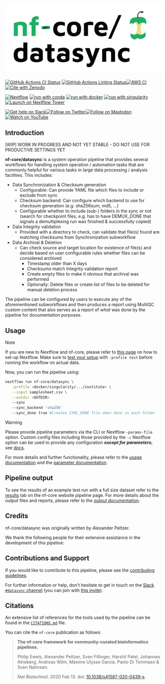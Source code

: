 <h1>
  <picture>
    <source media="(prefers-color-scheme: dark)" srcset="docs/images/nf-core-datasync_logo_dark.png">
    <img alt="nf-core/datasync" src="docs/images/nf-core-datasync_logo_light.png">
  </picture>
</h1>

[![GitHub Actions CI Status](https://github.com/nf-core/datasync/actions/workflows/ci.yml/badge.svg)](https://github.com/nf-core/datasync/actions/workflows/ci.yml)
[![GitHub Actions Linting Status](https://github.com/nf-core/datasync/actions/workflows/linting.yml/badge.svg)](https://github.com/nf-core/datasync/actions/workflows/linting.yml)[![AWS CI](https://img.shields.io/badge/CI%20tests-full%20size-FF9900?labelColor=000000&logo=Amazon%20AWS)](https://nf-co.re/datasync/results)[![Cite with Zenodo](http://img.shields.io/badge/DOI-10.5281/zenodo.XXXXXXX-1073c8?labelColor=000000)](https://doi.org/10.5281/zenodo.XXXXXXX)

[![Nextflow](https://img.shields.io/badge/nextflow%20DSL2-%E2%89%A523.04.0-23aa62.svg)](https://www.nextflow.io/)
[![run with conda](http://img.shields.io/badge/run%20with-conda-3EB049?labelColor=000000&logo=anaconda)](https://docs.conda.io/en/latest/)
[![run with docker](https://img.shields.io/badge/run%20with-docker-0db7ed?labelColor=000000&logo=docker)](https://www.docker.com/)
[![run with singularity](https://img.shields.io/badge/run%20with-singularity-1d355c.svg?labelColor=000000)](https://sylabs.io/docs/)
[![Launch on Nextflow Tower](https://img.shields.io/badge/Launch%20%F0%9F%9A%80-Nextflow%20Tower-%234256e7)](https://tower.nf/launch?pipeline=https://github.com/nf-core/datasync)

[![Get help on Slack](http://img.shields.io/badge/slack-nf--core%20%23datasync-4A154B?labelColor=000000&logo=slack)](https://nfcore.slack.com/channels/datasync)[![Follow on Twitter](http://img.shields.io/badge/twitter-%40nf__core-1DA1F2?labelColor=000000&logo=twitter)](https://twitter.com/nf_core)[![Follow on Mastodon](https://img.shields.io/badge/mastodon-nf__core-6364ff?labelColor=FFFFFF&logo=mastodon)](https://mstdn.science/@nf_core)[![Watch on YouTube](http://img.shields.io/badge/youtube-nf--core-FF0000?labelColor=000000&logo=youtube)](https://www.youtube.com/c/nf-core)

## Introduction

[WIP] WORK IN PROGRESS AND NOT YET STABLE - DO NOT USE FOR PRODUCTIVE SETTINGS YET

**nf-core/datasync** is a system operation pipeline that provides several workflows for handling system operation / automation tasks that are commonly helpful for various tasks in large data processing / analysis facilities. This includes:

- Data Synchronization & Checksum generation
  - Configurable: Can provide YAML file which files to include or exclude from sync
  - Checksum backend: Can configure which backend to use for checksum generation (e.g. sha256sum, md5, ...)
  - Configurable whether to include (sub-) folders in the sync or not (search for checkpoint files, e.g. has to have DEMUX_DONE that signals a demultiplexing run was finished & successfully copied)
- Data Integrity validation
  - Provided with a directory to check, can validate that file(s) found are matching checksums from Synchronization subworkflow
- Data Archival & Deletion
  - Can check source and target location for existence of file(s) and decide based on user configurable rules whether files can be considered archived
    - Timestamp older than X days
    - Checksums match Integrity validation report
    - Create empty files to make it obvious that archival was performed
    - Optionally: Delete files or create list of files to be deleted for manual deletion process

The pipeline can be configured by users to execute any of the aforementioned subworkflows and then produces a report using MultiQC custom content that also serves as a report of _what_ was done by the pipeline for documentation purposes.

## Usage

> [!NOTE]
> If you are new to Nextflow and nf-core, please refer to [this page](https://nf-co.re/docs/usage/installation) on how to set-up Nextflow. Make sure to [test your setup](https://nf-co.re/docs/usage/introduction#how-to-run-a-pipeline) with `-profile test` before running the workflow on actual data.

Now, you can run the pipeline using:

```bash
nextflow run nf-core/datasync \
   -profile <docker/singularity/.../institute> \
   --input samplesheet.csv \
   --outdir <OUTDIR>
   --sync
   --sync_backend 'sha256'
   --sync_done true #Creates SYNC_DONE file when done in each folder
```

> [!WARNING]
> Please provide pipeline parameters via the CLI or Nextflow `-params-file` option. Custom config files including those provided by the `-c` Nextflow option can be used to provide any configuration _**except for parameters**_;
> see [docs](https://nf-co.re/usage/configuration#custom-configuration-files).

For more details and further functionality, please refer to the [usage documentation](https://nf-co.re/datasync/usage) and the [parameter documentation](https://nf-co.re/datasync/parameters).

## Pipeline output

To see the results of an example test run with a full size dataset refer to the [results](https://nf-co.re/datasync/results) tab on the nf-core website pipeline page.
For more details about the output files and reports, please refer to the
[output documentation](https://nf-co.re/datasync/output).

## Credits

nf-core/datasync was originally written by Alexander Peltzer.

We thank the following people for their extensive assistance in the development of this pipeline:

<!-- TODO nf-core: If applicable, make list of people who have also contributed -->

## Contributions and Support

If you would like to contribute to this pipeline, please see the [contributing guidelines](.github/CONTRIBUTING.md).

For further information or help, don't hesitate to get in touch on the [Slack `#datasync` channel](https://nfcore.slack.com/channels/datasync) (you can join with [this invite](https://nf-co.re/join/slack)).

## Citations

<!-- TODO nf-core: Add citation for pipeline after first release. Uncomment lines below and update Zenodo doi and badge at the top of this file. -->
<!-- If you use nf-core/datasync for your analysis, please cite it using the following doi: [10.5281/zenodo.XXXXXX](https://doi.org/10.5281/zenodo.XXXXXX) -->

<!-- TODO nf-core: Add bibliography of tools and data used in your pipeline -->

An extensive list of references for the tools used by the pipeline can be found in the [`CITATIONS.md`](CITATIONS.md) file.

You can cite the `nf-core` publication as follows:

> **The nf-core framework for community-curated bioinformatics pipelines.**
>
> Philip Ewels, Alexander Peltzer, Sven Fillinger, Harshil Patel, Johannes Alneberg, Andreas Wilm, Maxime Ulysse Garcia, Paolo Di Tommaso & Sven Nahnsen.
>
> _Nat Biotechnol._ 2020 Feb 13. doi: [10.1038/s41587-020-0439-x](https://dx.doi.org/10.1038/s41587-020-0439-x).
